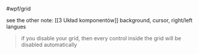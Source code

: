 #wpf/grid

see the other note: [[3 Układ komponentów]]
background, cursor, right/left langues

> if you disable your grid, then every control inside the grid will be disabled automatically












